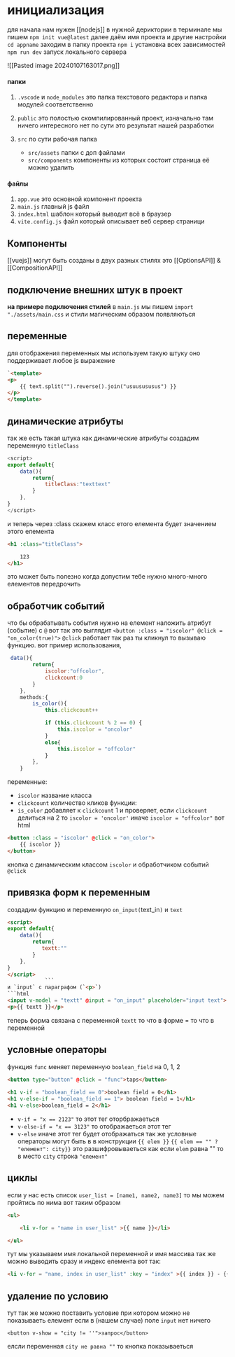 # инициализация

для начала нам нужен [[nodejs]]
в нужной дериктории в терминале мы пишем 
`npm init vue@latest` далее даём имя проекта и другие настройки
`cd appname` заходим в папку проекта
`npm i` установка всех зависимостей
`npm run dev` запуск локального сервера

![[Pasted image 20240107163017.png]]
#### папки
1. `.vscode` и `node_modules` это папка текстового редактора и папка модулей соответственно

2. `public` это полостью скомпилированный проект, изначально там ничего интересного нет по сути это результат нашей разработки
3. `src` по сути рабочая папка
	- `src/assets` папки с доп файлами
	- `src/components` компоненты из которых состоит страница её можно удалить
#### файлы 
1. `app.vue`  это основной компонент проекта
2. `main.js` главный js файл
3. `index.html` шаблон который выводит всё в браузер
4. `vite.config.js` файл который описывает веб сервер страници


## Компоненты 
[[vuejs]] могут быть созданы в двух разных стилях это [[OptionsAPI]] & [[CompositionAPI]]
## подключение внешних штук в проект
**на примере подключения стилей**
	в `main.js` мы пишем `import "./assets/main.css` и стили магическим образом появляються

## переменные
для отображения переменных мы используем такую штуку оно поддерживает любое js выражение
```html
`<template>
<p>
    {{ text.split("").reverse().join("usuusususus") }}
</p>
</template>
```
## динамические атрибуты
так же есть такая штука как динамические атрибуты 
создадим переменную `titleClass`
```js
<script>
export default{
    data(){
        return{
            titleClass:"texttext"
        }
    },
}
</script>
```
и теперь через :class скажем класс етого елемента будет значением этого елемента
```html
<h1 :class="titleClass">

    123
</h1>
```
это может быть полезно когда допустим тебе нужно много-много елементов передрочить

## обработчик событий 
что бы обрабатывать события нужно на елемент наложить атрибут (событие)
с `@` вот так это выглядит 
`<button :class = "iscolor" @click = "on_color(true)">`
`@click` работает так раз ты кликнул то вызываю функцию.
вот пример использования,
```js
 data(){
        return{
            iscolor:"offcolor",
            clickcount:0
        }
    },
    methods:{
        is_color(){
            this.clickcount++

            if (this.clickcount % 2 == 0) {
                this.iscolor = "oncolor"
            }
            else{
                this.iscolor = "offcolor"
            }
        },
    }
```

переменные: 
- `iscolor` название класса 
- `clickcount` количество кликов
функции:
- `is_color` добавляет к `clickcount` 1 и проверяет, если `clickcount` делиться на 2 то `iscolor = 'oncolor'` иначе `iscolor = "offcolor"`
вот html
```html
<button :class = "iscolor" @click = "on_color">
    {{ iscolor }}
</button>
```
кнопка c динамическим классом `iscolor` и обработчиком событий `@click`

## привязка форм к переменным

создадим функцию и переменную `on_input(`text_in`)` и `text`
```html
<script>
export default{
    data(){
        return{
           textt:""
        }
    },
}
</script>
            ```
и `input` с параграфом (`<p>`)
```html
<input v-model = "textt" @input = "on_input" placeholder="input text">
<p>{{ textt }}</p>
```
теперь форма связана с переменной `textt` то что в форме = то что в переменной 

## условные операторы
функция `func` меняет переменную `boolean_field` на 0, 1, 2
```html
<button type="button" @click = "func">taps</button>
  
<h1 v-if = "boolean_field == 0">boolean field = 0</h1>
<h1 v-else-if = "boolean_field == 1"> boolean field = 1</h1>
<h1 v-else>boolean_field = 2</h1>
```

- `v-if = "x == 2123"` то этот тег оторбражаеться
- `v-else-if = "x == 3123"` то отображаеться этот тег 
- `v-else` иначе этот тег будет отображаться
так же условные операторы могут быть в в конструкции `{{ elem }}`
 `{{ elem == "" ? "елемент": city}}` это разшифровываеться как 
 если `elem` равна "" то в место `city` строка `"елемент"`
 
## циклы
если у нас есть список `user_list = [name1, name2, name3]` то мы можем пройтись по нима вот таким образом
```html
<ul>

    <li v-for = "name in user_list" >{{ name }}</li>

</ul>
```
тут мы указываем имя локальной переменной и имя массива 
так же можно выводить сразу и индекс елемента вот так:
```html
<li v-for = "name, index in user_list" :key = "index" >{{ index }} - {{ name }}</li>
```

## удаление по условию
тут так же можно поставить условие при котором можно не показываеть елемент если в (нашем случае) поле `input` нет ничего

`<button v-show = "city != ''">запрос</button>` 

елсли переменная `city не равна ""` то кнопка показываеться

